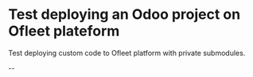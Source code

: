 # Test deploying an Odoo project on Ofleet plateform

Test deploying custom code to Ofleet platform with private submodules.

--

